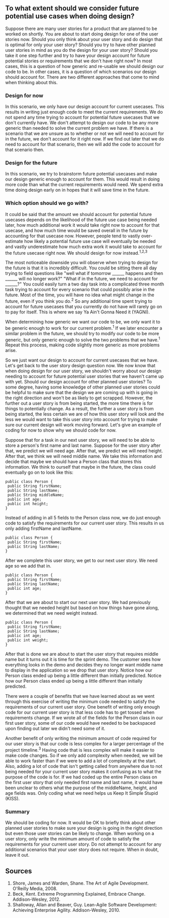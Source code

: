 ## To what extent should we consider future potential use cases when doing design?

Suppose there are many user stories for a product that are planned to be worked on shortly. You are about to start doing design for one of the user stories now. Should you only think about your user story and do design that is optimal for only your user story? Should you try to have other planned user stories in mind as you do the design for your user story? Should you take it one step further and try to have your design account for future potential stories or requirements that we don't have right now? In most cases, this is a question of how generic and re-usable we should design our code to be. In other cases, it is a question of which scenarios our design should account for. There are two different approaches that come to mind when thinking about this.

### Design for now
In this scenario, we only have our design account for current usecases. This results in writing just enough code to meet the current requirements. We do not spend any time trying to account for potential future usecases that we don't currently have. We don't attempt to design our code to be any more generic than needed to solve the current problem we have. If there is a scenario that we are unsure as to whether or not we will need to account for in the future, we don't account for it right now. If we find out later that we do need to account for that scenario, then we will add the code to account for that scenario then.

### Design for the future
In this scenario, we try to brainstorm future potential usecases and make our design generic enough to account for them. This would result in doing more code than what the current requirements would need. We spend extra time doing design early on in hopes that it will save time in the future.

### Which option should we go with?
It could be said that the amount we should account for potential future usecases depends on the likelihood of the future use case being needed later, how much additional work it would take right now to account for that usecase, and how much time would be saved overall in the future by accounting for that usecase now. However, people tend to vastly over-estimate how likely a potential future use case will eventually be needed and vastly underestimate how much extra work it would take to account for the future usecase right now. We should design for now instead.<sup>1,2,3</sup> 

The most noticeable downside you will observe when trying to design for the future is that it is incredibly difficult. You could be sitting there all day trying to field questions like "well what if tomorrow ______ happens and then ______ will no longer work?" "What if in the future, we need to account for ______?" You could easily turn a two day task into a complicated three month task trying to account for every scenario that could possibly arise in the future. Most of the time, you will have no idea what might change in the future, even if you think you do.<sup>2</sup> So any additional time spent trying to account for future usecases that you currently do not have will rarely go on to pay for itself. This is where we say Ya Ain't Gonna Need it (YAGNI).

When determining how generic we want our code to be, we only want it to be generic enough to work for our current problem.<sup>1</sup> If we later encounter a similar problem in the future, we should try to modify our code to be more generic, but only generic enough to solve the two problems that we have.<sup>1</sup> Repeat this process, making code slightly more generic as more problems arise.

So we just want our design to account for current usecases that we have. Let's get back to the user story design question now. We now know that when doing design for our user story, we shouldn't worry about our design needing to account for future potential user stories that we haven't came up with yet. Should our design account for other planned user stories? To some degree, having some knowledge of other planned user stories could be helpful to make sure that the design we are coming up with is going in the right direction and won't be as likely to get scrapped. However, the further out a user story is from being started, the more time there is for things to potentially change. As a result, the further a user story is from being started, the less certain we are of how this user story will look and the less we would want to take this user story into account for trying to make sure our current design will work moving forward. Let's give an example of coding for now to show why we should code for now. 

Suppose that for a task in our next user story, we will need to be able to store a person's first name and last name. Suppose for the user story after that, we predict we will need age. After that, we predict we will need height. After that, we think we will need middle name. We take this information and decide that maybe we should have a Person class that stores this information. We think to ourself that maybe in the future, the class could eventually go on to look like this:
```
public class Person {
 public String firstName;
 public String lastName;
 public String middleName;
 public int age;
 public int height;
}
```
Instead of adding in all 5 fields to the Person class now, we do just enough code to satisfy the requirements for our current user story. This results in us only adding firstName and lastName.
```
public class Person {
 public String firstName;
 public String lastName;
}
```
After we complete this user story, we get to our next user story. We need age so we add that in.
```
public class Person {
 public String firstName;
 public String lastName;
 public int age;
}
```
After that we are about to start our next user story. We had previously thought that we needed height but based on how things have gone along, we determined that we need weight instead.
```
public class Person {
 public String firstName;
 public String lastName;
 public int age;
 public int weight;
}
```
After that is done we are about to start the user story that requires middle name but it turns out it is time for the sprint demo. The customer sees how everything looks in the demo and decides they no longer want middle name to display in the application so we drop that user story. Notice how our Person class ended up being a little different than initially predicted. Notice how our Person class ended up being a little different than initially predicted.

There were a couple of benefits that we have learned about as we went through this exercise of writing the minimum code needed to satisfy the requirements of our current user story. One benefit of writing only enough code for our current user story is that less code has to get tossed when requirements change. If we wrote all of the fields for the Person class in our first user story, some of our code would have needed to be backspaced upon finding out later we didn't need some of it.

Another benefit of only writing the minimum amount of code required for our user story is that our code is less complex for a larger percentage of the project timeline.<sup>3</sup> Having code that is less complex will make it easier to make code changes. So if we only add complexity when needed, we will be able to work faster than if we were to add a lot of complexity at the start. Also, adding a lot of code that isn't getting called from anywhere due to not being needed for your current user story makes it confusing as to what the purpose of the code is for. If we had coded up the entire Person class on the first user story that only needed first name and last name, it would have been unclear to others what the purpose of the middleName, height, and age fields was. Only coding what we need helps us Keep It Simple Stupid (KISS).

### Summary
We should be coding for now. It would be OK to briefly think about other planned user stories to make sure your design is going in the right direction but even those user stories can be likely to change. When working on a user story, only write the minimum amount of code to satisfy the requirements for your current user story. Do not attempt to account for any additional scenarios that your user story does not require. When in doubt, leave it out. 

## Sources
1. Shore, James and Warden, Shane. The Art of Agile Development. O'Reilly Media, 2008.  
2. Beck, Kent. Extreme Programming Explained, Embrace Change. Addison-Wesley, 2012.  
3. Shalloway, Allan and Beaver, Guy. Lean-Agile Software Development: Achieving Enterprise Agility. Addison-Wesley, 2010.  

